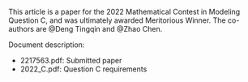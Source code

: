 This article is a paper for the 2022 Mathematical Contest in Modeling Question C, and was ultimately awarded Meritorious Winner. The co-authors are @Deng Tingqin and @Zhao Chen.

Document description:
- 2217563.pdf: Submitted paper
- 2022_C.pdf: Question C requirements
